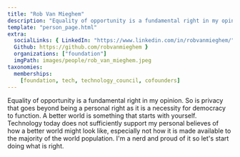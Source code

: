 ```yaml
---
title: "Rob Van Mieghem"
description: "Equality of opportunity is a fundamental right in my opinion. So is privacy...."
template: "person_page.html"
extra:
  socialLinks: { LinkedIn: "https://www.linkedin.com/in/robvanmieghem/",
  Github: https://github.com/robvanmieghem }
  organizations: ["foundation"]
  imgPath: images/people/rob_van_mieghem.jpeg
taxonomies:
  memberships:
    [foundation, tech, technology_council, cofounders]
---
```


Equality of opportunity is a fundamental right in my opinion. So is privacy that goes beyond being a personal right as it is a necessity for democracy to function. A better world is something that starts with yourself. Technology today does not sufficiently support my personal believes of how a better world might look like, especially not how it is made available to the majority of the world population. I'm a nerd and proud of it so let's start doing what is right.
